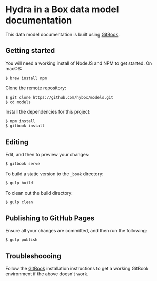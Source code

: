 # Hydra in a Box data model documentation

This data model documentation is built using [GitBook](https://toolchain.gitbook.com/).

## Getting started

You will need a working install of NodeJS and NPM to get started. On macOS:

```bash
$ brew install npm
```

Clone the remote repository:

```bash
$ git clone https://github.com/hybox/models.git
$ cd models
```

Install the dependencies for this project:

```bash
$ npm install
$ gitbook install
```

## Editing

Edit, and then to preview your changes:

```bash
$ gitbook serve
```

To build a static version to the `_book` directory:

```bash
$ gulp build
```

To clean out the build directory:

```bash
$ gulp clean
```

## Publishing to GitHub Pages

Ensure all your changes are committed, and then run the following:

```bash
$ gulp publish
```

## Troubleshoooing

Follow the [GitBook](https://toolchain.gitbook.com/setup.html) installation instructions to get a working GitBook environment if the above doesn't work.